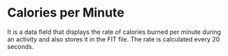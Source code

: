 # Calories per Minute
It is a data field that displays the rate of calories burned per minute during an activity and also stores it in the FIT file.
The rate is calculated every 20 seconds.
